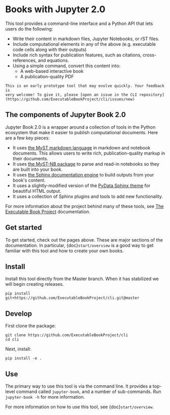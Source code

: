 # Books with Jupyter 2.0

This tool provides a command-line interface and a Python API that lets users
do the following:

* Write their content in markdown files, Jupyter Notebooks, or rST files.
* Include computational elements in any of the above (e.g. executable
  code cells along with their outputs)
* Include rich syntax for publication features, such as citations,
  cross-references, and equations.
* Using a simple command, convert this content into:
    * A web-based interactive book
    * A publication-quality PDF

```{warning}
This is an early prototype tool that may evolve quickly. Your feedback is
very welcome! To give it, please [open an issue in the CLI repository](https://github.com/ExecutableBookProject/cli/issues/new)
```

## The components of Jupyter Book 2.0

Jupyter Book 2.0 is a wrapper around a collection of tools in the Python
ecosystem that make it easier to publish computational documents. Here are
a few key pieces:

* It uses [the MyST markdown language](https://myst-parser.readthedocs.io/) in
  markdown and notebook documents. This allows users to write rich,
  publication-quality markup in their documents.
* It uses [the MyST-NB package](https://myst-nb.readthedocs.io/) to parse and
  read-in notebooks so they are built into your book.
* It uses [the Sphinx documentation engine](https://www.sphinx-doc.org/en/master/)
  to build outputs from your book's content.
* It uses a slightly-modified version of the [PyData Sphinx theme](https://pydata-sphinx-theme.readthedocs.io/en/latest/)
  for beautiful HTML output.
* It uses a collection of Sphinx plugins and tools to add new functionality.

For more information about the project behind many of these tools, see
[The Executable Book Project](https://ebp.jupyterbook.org/) documentation.


## Get started

To get started, check out the pages above. These are major sections of the documentation.
In particular, {doc}`start/overview` is a good way to get familiar with this tool and how to
create your own books.

## Install

Install this tool directly from the Master branch. When it has stabilized
we will begin creating releases.

```
pip install git+https://github.com/ExecutableBookProject/cli.git@master
```

## Develop

First clone the package:

```
git clone https://github.com/ExecutableBookProject/cli
cd cli
```

Next, install:

```
pip install -e .
```

## Use

The primary way to use this tool is via the command line. It provides a
top-level command called `jupyter-book`, and a number of sub-commands.
Run `jupyter-book -h` for more information.

For more information on how to use this tool, see {doc}`start/overview`.
